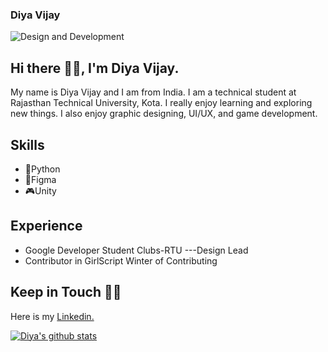 ### Diya Vijay
![Design and Development](https://github.com/DiyaVj/DiyaVj/blob/main/Banner2.gif)
## Hi there 👋🏻, I'm Diya Vijay.
My name is Diya Vijay and I am from India. I am a technical student at Rajasthan Technical University, Kota. I really enjoy learning and exploring new things. I also enjoy graphic designing, UI/UX, and game development.
## Skills
* 🐍Python
* 📱Figma
* 🎮Unity
## Experience
* Google Developer Student Clubs-RTU ---Design Lead
* Contributor in GirlScript Winter of Contributing

## Keep in Touch 🤝🏻
Here is my [Linkedin.](https://www.linkedin.com/in/diya-vijay-3a8440204/)

[![Diya's github stats](https://github-readme-stats.vercel.app/api?username=DiyaVj)](https://github.com/DiyaVj/github-readme-stats)
